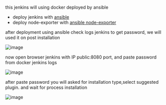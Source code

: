 this jenkins will using docker deployed by ansible 

- deploy jenkins with [ansible](https://github.com/KazamiHazaki/Dumbways-15/blob/main/ansible/install-grafana.yml)
- deploy node-exporter with [ansible node-exporter](https://github.com/KazamiHazaki/Dumbways-15/blob/main/ansible/Ansible_exporter.yml)

after deployment using ansible check logs jenkins to get password, we will used it on post installation

![image](https://user-images.githubusercontent.com/56806850/222907035-e9828665-421b-4a76-a8dd-5e6bfa82bb46.png)

now open browser jenkins with IP public:8080 port, and paste password from docker jenkins logs

![image](https://user-images.githubusercontent.com/56806850/222907057-48ceb066-9677-426c-94c6-bfbb46918736.png)

after paste password you will asked for installation type,select suggested plugin. and wait for process installation

![image](https://user-images.githubusercontent.com/56806850/222907104-4b36dc5d-239f-4131-bc55-97dafc8a9b41.png)


